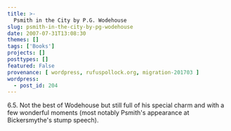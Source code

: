 ```yaml
---
title: >-
  Psmith in the City by P.G. Wodehouse
slug: psmith-in-the-city-by-pg-wodehouse
date: 2007-07-31T13:08:30
themes: []
tags: ['Books']
projects: []
posttypes: []
featured: False
provenance: [ wordpress, rufuspollock.org, migration-201703 ]
wordpress:
  - post_id: 204
---
```


6.5. Not the best of Wodehouse but still full of his special charm and with a few wonderful moments (most notably Psmith's appearance at Bickersmythe's stump speech).

